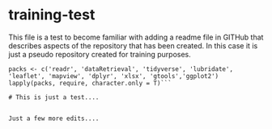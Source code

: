 # training-test
This file is a test to become familiar with adding a readme file in GITHub that describes aspects of the repository that has been created. In this case it is just a pseudo repository created for training purposes.

``` {r} 
packs <- c('readr', 'dataRetrieval', 'tidyverse', 'lubridate', 'leaflet', 'mapview', 'dplyr', 'xlsx', 'gtools','ggplot2')
lapply(packs, require, character.only = T)```

# This is just a test....


Just a few more edits....